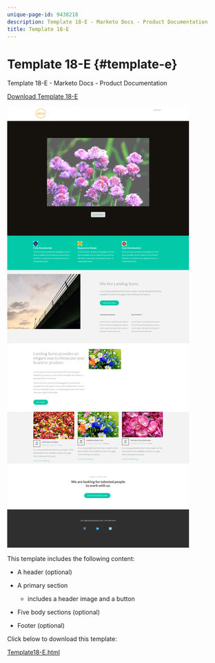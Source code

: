 ```yaml
---
unique-page-id: 9438218
description: Template 18-E - Marketo Docs - Product Documentation
title: Template 18-E
---
```


# Template 18-E {#template-e}

Template 18-E - Marketo Docs - Product Documentation

[Download Template 18-E](http://docs.marketo.com/download/attachments/9438218/template-18e.html?version=1&modificationdate=1439843329000&api=v2)

![](assets/image2015-8-17-18-3a29-3a1.png)

This template includes the following content:

* A header (optional)
* A primary section

    * includes a header image and a button

* Five body sections (optional)
* Footer (optional)

Click below to download this template:

[Template18-E.html](http://docs.marketo.com/download/attachments/9438218/template-18e.html?version=1&modificationdate=1439843329000&api=v2)
